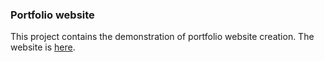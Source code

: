 ### Portfolio website 

This project contains the demonstration of portfolio website creation. The website is [here](https://pr9vina.github.io/portfolio_demo/).


